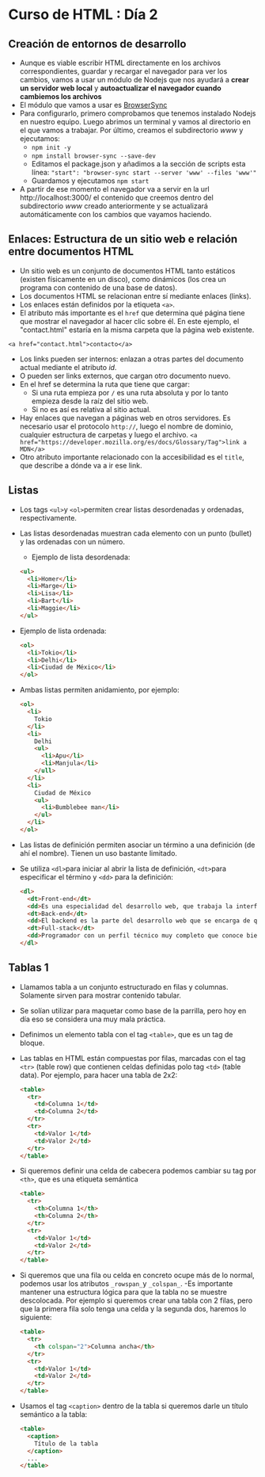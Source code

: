 # Curso de HTML : Día 2

## Creación de entornos de desarrollo

- Aunque es viable escribir HTML directamente en los archivos correspondientes, guardar y recargar el navegador para ver los cambios, vamos a usar un módulo de Nodejs que nos ayudará a **crear un servidor web local** y **autoactualizar el navegador cuando cambiemos los archivos**
- El módulo que vamos a usar es  [BrowserSync](https://www.browsersync.io/)
- Para configurarlo, primero comprobamos que tenemos instalado Nodejs en nuestro equipo. Luego abrimos un terminal y vamos al directorio en el que vamos a trabajar. Por último, creamos el subdirectorio _www_ y ejecutamos:
    - `npm init -y`
    - `npm install browser-sync --save-dev`
  - Editamos el package.json y añadimos a la sección de scripts esta línea:
    `"start": "browser-sync start --server 'www' --files 'www'"`
  - Guardamos y ejecutamos `npm start`
- A partir de ese momento el navegador va a servir en la url http://localhost:3000/ el contenido que creemos dentro del subdirectorio _www_ creado anteriormente y  se actualizará automáticamente con los cambios que vayamos haciendo.

## Enlaces: Estructura de un sitio web e relación entre documentos HTML

- Un sitio web es un conjunto de documentos HTML tanto estáticos (existen físicamente en un disco), como dinámicos (los crea un programa con contenido de una base de datos).
- Los documentos HTML se relacionan entre sí mediante enlaces (links).
- Los enlaces están definidos por la etiqueta `<a>`.
- El atributo más importante es el `href` que determina qué página tiene que mostrar el navegador al hacer clic sobre él. En este ejemplo, el "contact.html" estaría en la misma carpeta que la página web existente.

`<a href="contact.html">contacto</a>`

  - Los links pueden ser internos: enlazan a otras partes del documento actual mediante el atributo _id_.
  - O pueden ser  links externos, que cargan otro documento nuevo.
- En el href se determina la ruta que tiene que cargar:
  - Si una ruta empieza por `/` es una ruta absoluta y por lo tanto empieza desde la raíz del sitio web.
  - Si no es así es relativa al sitio actual.
- Hay enlaces que navegan a páginas web en otros servidores. Es necesario usar el protocolo `http://`, luego el nombre de dominio, cualquier estructura de carpetas y luego el archivo.
`<a href="https://developer.mozilla.org/es/docs/Glossary/Tag">link a MDN</a>`
- Otro atributo importante relacionado con la accesibilidad es el `title`, que describe a dónde va a ir ese link.

## Listas

- Los tags `<ul>`y `<ol>`permiten crear listas desordenadas y ordenadas, respectivamente.

- Las listas desordenadas muestran cada elemento con un punto (bullet) y las ordenadas con un número.
  - Ejemplo de lista desordenada:

  ```html
  <ul>
    <li>Homer</li>
    <li>Marge</li>
    <li>Lisa</li>
    <li>Bart</li>
    <li>Maggie</li>
  </ul>
  ```

- Ejemplo de lista ordenada:

  ```html
  <ol>
    <li>Tokio</li>
    <li>Delhi</li>
    <li>Ciudad de México</li>
  </ol>
  ```

- Ambas listas permiten anidamiento, por ejemplo:

  ```html
  <ol>
    <li>
      Tokio
    </li>
    <li>
      Delhi
      <ul>
        <li>Apu</li>
        <li>Manjula</li>
      </ull>
    </li>
    <li>
      Ciudad de México
      <ul>
        <li>Bumblebee man</li>
      </ul>
    </li>
  </ol>
  ```

- Las listas de definición permiten asociar un término a una definición (de ahí el nombre). Tienen un uso bastante limitado.

- Se utiliza `<dl>`para iniciar al abrir la lista de definición, `<dt>`para especificar el término y `<dd>` para la definición:

  ```html
  <dl>
    <dt>Front-end</dt>
    <dd>Es una especialidad del desarrollo web, que trabaja la interfaz web y hace que el usuario pueda interactuar con ella.</dd>
    <dt>Back-end</dt>
    <dd>El backend es la parte del desarrollo web que se encarga de que toda la lógica de una página web funcione.</dd>
    <dt>Full-stack</dt>
    <dd>Programador con un perfil técnico muy completo que conoce bien tanto lo referente a back-end como lo referente a front-end</dd>
  </dl>
  ```
## Tablas 1

- Llamamos tabla a un conjunto estructurado en filas y columnas. Solamente sirven para mostrar contenido tabular.

- Se solían utilizar para maquetar como base de la parrilla, pero hoy en día eso se considera una muy mala práctica.

- Definimos un elemento tabla con el tag `<table>`,  que es un tag de bloque.

- Las tablas en HTML están compuestas por filas, marcadas con el tag `<tr>` (table row) que contienen celdas definidas polo tag `<td>` (table data). Por ejemplo, para hacer una tabla de 2x2:

  ```html
  <table>
    <tr>
      <td>Columna 1</td>
      <td>Columna 2</td>
    </tr>
    <tr>
      <td>Valor 1</td>
      <td>Valor 2</td>
    </tr>
  </table>
  ```
- Si queremos definir una celda de cabecera podemos cambiar su tag por `<th>`, que es una etiqueta semántica
  ```html
  <table>
    <tr>
      <th>Columna 1</th>
      <th>Columna 2</th>
    </tr>
    <tr>
      <td>Valor 1</td>
      <td>Valor 2</td>
    </tr>
  </table>
  ```

- Si queremos que una fila ou celda en concreto ocupe más de lo normal, podemos usar los atributos `_rowspan_`y `_colspan_`.
-Es importante mantener una estructura lógica para que la tabla no se muestre descolocada. Por ejemplo si queremos crear una tabla con 2 filas, pero que la primera fila solo tenga una celda y la segunda dos, haremos lo siguiente:

  ```html
  <table>
    <tr>
      <th colspan="2">Columna ancha</th>
    </tr>
    <tr>
      <td>Valor 1</td>
      <td>Valor 2</td>
    </tr>
  </table>
  ```

- Usamos el tag `<caption>` dentro de la tabla si queremos darle un título semántico a la tabla:

  ```html
  <table>
    <caption>
      Título de la tabla
    </caption>
    ...
  </table>
  ```
